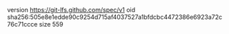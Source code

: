 version https://git-lfs.github.com/spec/v1
oid sha256:505e8e1edde90c9254d715af4037527a1bfdcbc4472386e6923a72c76c71ccce
size 559
